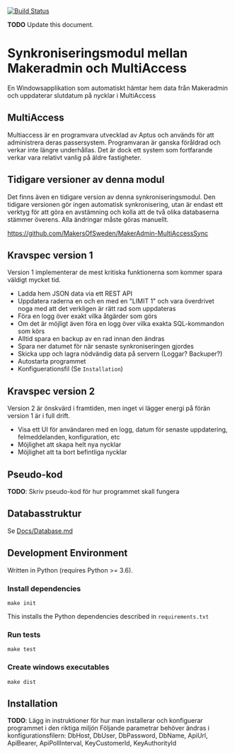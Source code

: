 [![Build Status](https://travis-ci.org/makerspace/MakerAdmin-MultiAccessProgram.svg?branch=travis-ci-integration)](https://travis-ci.org/makerspace/MakerAdmin-MultiAccessProgram)

**TODO** Update this document.

Synkroniseringsmodul mellan Makeradmin och MultiAccess
======================================================

En Windowsapplikation som automatiskt hämtar hem data från Makeradmin och uppdaterar slutdatum på nycklar i MultiAccess


MultiAccess
-----------
Multiaccess är en programvara utvecklad av Aptus och används för att administrera deras passersystem. Programvaran är ganska föråldrad och verkar inte längre underhållas. Det är dock ett system som fortfarande verkar vara relativt vanlig på äldre fastigheter.


Tidigare versioner av denna modul
---------------------------------
Det finns även en tidigare version av denna synkroniseringsmodul. Den tidigare versionen gör ingen automatisk synkronisering, utan är endast ett verktyg för att göra en avstämning och kolla att de två olika databaserna stämmer överens. Alla ändringar måste göras manuellt.

https://github.com/MakersOfSweden/MakerAdmin-MultiAccessSync


Kravspec version 1
------------------

Version 1 implementerar de mest kritiska funktionerna som kommer spara väldigt mycket tid.

 * Ladda hem JSON data via ett REST API
 * Uppdatera raderna en och en med en "LIMIT 1" och vara överdrivet noga med att det verkligen är rätt rad som uppdateras
 * Föra en logg över exakt vilka åtgärder som görs
 * Om det är möjligt även föra en logg över vilka exakta SQL-kommandon som körs
 * Alltid spara en backup av en rad innan den ändras
 * Spara ner datumet för när senaste synkroniseringen gjordes
 * Skicka upp och lagra nödvändig data på servern (Loggar? Backuper?)
 * Autostarta programmet
 * Konfiguerationsfil (Se `Installation`)


Kravspec version 2
------------------

Version 2 är önskvärd i framtiden, men inget vi lägger energi på förän version 1 är i full drift.

 * Visa ett UI för användaren med en logg, datum för senaste uppdatering, felmeddelanden, konfiguration, etc
 * Möjlighet att skapa helt nya nycklar
 * Möjlighet att ta bort befintliga nycklar


Pseudo-kod
----------
**TODO**: Skriv pseudo-kod för hur programmet skall fungera


Databasstruktur
---------------
Se [Docs/Database.md](Docs/Database.md)


Development Environment
------------------------

Written in Python (requires Python >= 3.6).

### Install dependencies
`make init`

This installs the Python dependencies described in `requirements.txt`

### Run tests
`make test`

### Create windows executables
`make dist`

Installation
------------
**TODO**: Lägg in instruktioner för hur man installerar och konfiguerar programmet i den riktiga miljön
Följande parametrar behöver ändras i konfigurationsfilern: DbHost, DbUser, DbPassword, DbName, ApiUrl, ApiBearer, ApiPollInterval, KeyCustomerId, KeyAuthorityId
